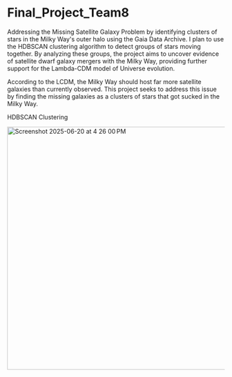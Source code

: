 # Final_Project_Team8

Addressing the Missing Satellite Galaxy Problem by identifying clusters of stars in the Milky Way's outer halo using the Gaia Data Archive. I plan to use the HDBSCAN clustering algorithm to detect groups of stars moving together. By analyzing these groups, the project aims to uncover evidence of satellite dwarf galaxy mergers with the Milky Way, providing further support for the Lambda-CDM model of Universe evolution.

According to the LCDM, the Milky Way should host far more satellite galaxies than currently observed. This project seeks to address this issue by finding the missing galaxies as a clusters of stars that got sucked in the Milky Way.


HDBSCAN Clustering


<img width="564" alt="Screenshot 2025-06-20 at 4 26 00 PM" src="https://github.com/user-attachments/assets/906483f8-e9de-4af6-86c3-635358b5a425" />
